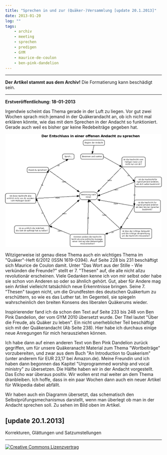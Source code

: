 ```yaml
---
title: "Sprechen in und zur (Quäker-)Versammlung [update 20.1.2013]"
date: 2013-01-20
log: ""
tags: 
    - archiv
    - meeting
    - sprechen
    - predigen
    - GYM
    - maurice-de-coulon
    - ben-pink-dandelion
---
```

<hr><b>Der Artikel stammt aus dem Archiv!</b> Die Formatierung kann beschädigt sein.<hr>
<b>Erstveröffentlichung: 18-01-2013</b>

Irgendwie scheint das Thema gerade in der Luft zu liegen. Vor gut zwei Wochen sprach mich jemand in der Quäkerandacht an, ob ich nicht mal erklären könnte, wie das mit dem Sprechen in der Andacht so funktioniert. Gerade auch weil es bisher gar keine Redebeiträge  gegeben hat.

![q-andacht-diagram.jpg](q-andacht-diagram.jpg)

<!--break-->
Witzigerweise ist genau diese Thema auch ein wichtiges Thema im "Quäker"-Heft 6/2012 (ISSN 1619-0394). Auf Seite 228 bis 231 beschäftigt sich Maurice de Coulon damit. Unter  "Das Wort aus der Stille - Wie verkünden die Freunde?" stellt er 7. "Thesen" auf, die alle nicht allzu revolutionär erscheinen. Viele Gedanken kenne ich von mir selbst oder habe sie schon von Anderen so oder so ähnlich gehört. Gut, aber für Andere mag sein Artikel vielleicht tatsächlich neue Erkenntnisse bringen. Seine 7. "Thesen" taugen nicht, um die Grundfesten des deutschen Quäkertum zu erschüttern, so wie es das Luther tat. Im Gegenteil, sie spiegeln wahrscheinlich den breiten Konsens des liberalen Quäkerums wieder.

Inspirierender fand ich da schon den Text auf Seite 233 bis 248 von Ben Pink Dandelion, der vom GYM 2010 übersetzt wurde. Der Titel lautet "Über die Freude, als Quäker zu leben". Ein nicht unerheblicher Teil beschäftigt sich mit der Quäkerandacht (Ab Seite 238). Hier habe ich durchaus einige neue Anregungen für mich herausziehen können. 

Ich habe dann auf einen anderen Text von Ben Pink Dandelion zurück gegriffen, um für unsere Quäkeranacht Material zum Thema "Wortbeiträge" vorzubereiten, und zwar aus dem Buch "An Introduction to Quakerism" (unter anderem für EUR 23,17 bei Amazon.de). Meine Freundin und ich haben dann begonnen das Kapitel "Unprogrammed worship and vocal ministry" zu übersetzen. Die Hälfte haben wir in der Andacht vorgestellt. Das Echo war überaus positiv.  Wir wollen erst mal weiter an dem Thema dranbleiben. Ich hoffe, dass in ein paar Wochen dann auch ein neuer Artikel für Wikipedia dabei abfällt. 

Wir haben auch ein Diagramm übersetzt, das schematisch den Selbstprüfungsmechanismus darstellt, wenn man überlegt ob man in der Andacht sprechen soll. Zu sehen im Bild oben im Artikel.

<h2>[update 20.1.2013]</h2>
Korrekturen, Glättungen und Satzumstellungen

<hr>
<a rel="license" href="http://creativecommons.org/licenses/by-sa/3.0/"><img alt="Creative Commons Lizenzvertrag" style="border-width:0" src="http://i.creativecommons.org/l/by-sa/3.0/88x31.png" /></a>
